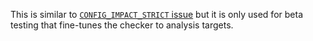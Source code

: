 This is similar to [`CONFIG_IMPACT_STRICT` issue](#config_impact_strict) but it is only used for
beta testing that fine-tunes the checker to analysis targets.
